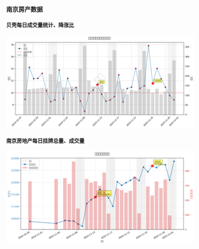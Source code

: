 ### 南京房产数据

#### 贝壳每日成交量统计、降涨比
![plot_njhouse_bk_daily](./house_scripts/plot_njhouse_bk_daily_20241202_135634.png)

#### 南京房地产每日挂牌总量、成交量
![plot_njhouse_total_listings](./house_scripts/plot_njhouse_total_listings_20241202_135633.png)
